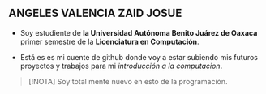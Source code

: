 ANGELES VALENCIA ZAID JOSUE 
------
* Soy estudiente de **la Universidad Autónoma Benito Juárez de Oaxaca** primer semestre de la __Licenciatura en Computación__.

* Está es es mi cuente de github donde voy a estar subiendo mis futuros proyectos y trabajos para mi  *introducción a la computacion*.

> [!NOTA]
> Soy total mente nuevo en esto de la programación.
